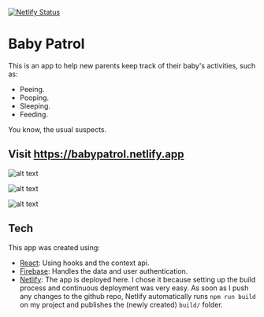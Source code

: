 [![Netlify Status](https://api.netlify.com/api/v1/badges/005d636a-472b-4771-adbb-4ae8ae243f57/deploy-status)](https://app.netlify.com/sites/babypatrol/deploys)

# Baby Patrol

This is an app to help new parents keep track of their baby's activities, such as:

* Peeing.
* Pooping.
* Sleeping.
* Feeding.

You know, the usual suspects.

## Visit https://babypatrol.netlify.app

![alt text][screenshot1]

[screenshot1]: https://i.imgur.com/CRAOvwg.png "Screenshot of Baby Patrol's Landing Page"

![alt text][screenshot2]

[screenshot2]: https://i.imgur.com/lgN6lxj.png "Screenshot of Baby Patrol's Login Page"

![alt text][screenshot3]

[screenshot3]: https://i.imgur.com/jNTCEP3.png "Screenshot of Baby Patrol's Dashboard"

## Tech
This app was created using:
* [React](https://reactjs.org): Using hooks and the context api.
* [Firebase](https://firebase.google.com): Handles the data and user authentication.
* [Netlify](https://www.netlify.com): The app is deployed here. I chose it because setting up the build process and continuous deployment was very easy. As soon as I push any changes to the github repo, Netlify automatically runs `npm run build` on my project and publishes the (newly created) `build/` folder.

